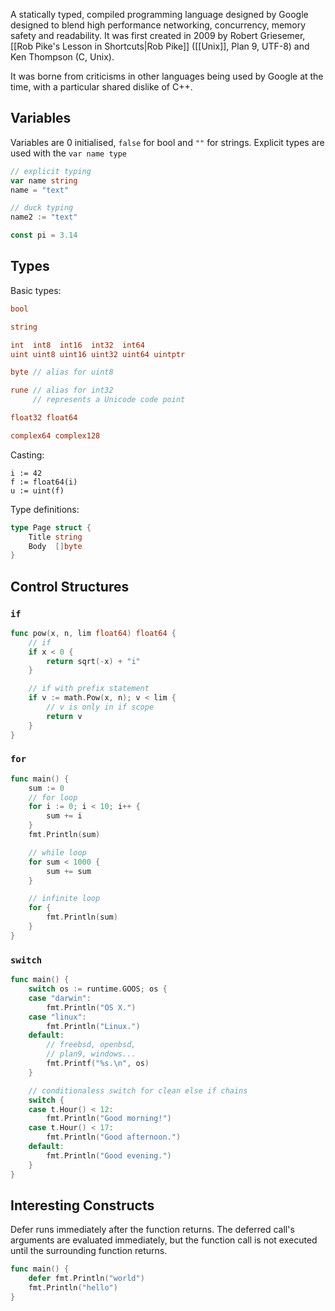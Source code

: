 A statically typed, compiled programming language designed by Google designed to blend high performance networking, concurrency, memory safety and readability.  It was first created in 2009 by Robert Griesemer, [[Rob Pike's Lesson in Shortcuts|Rob Pike]] ([[Unix]], Plan 9, UTF-8) and Ken Thompson (C, Unix).

It was borne from criticisms in other languages being used by Google at the time, with a particular shared dislike of C++.

## Variables

Variables are 0 initialised, `false` for bool and `""` for strings.  Explicit types are used with the `var name type` 

```go
// explicit typing
var name string
name = "text"

// duck typing
name2 := "text"

const pi = 3.14
```

## Types

Basic types:

```go
bool

string

int  int8  int16  int32  int64
uint uint8 uint16 uint32 uint64 uintptr

byte // alias for uint8

rune // alias for int32
     // represents a Unicode code point

float32 float64

complex64 complex128
```

Casting:

```
i := 42
f := float64(i)
u := uint(f)
```

Type definitions:

```go
type Page struct {
	Title string
	Body  []byte
}
```

## Control Structures

### `if`

```go
func pow(x, n, lim float64) float64 {
	// if
	if x < 0 {
		return sqrt(-x) + "i"
	} 

	// if with prefix statement
	if v := math.Pow(x, n); v < lim {
		// v is only in if scope
		return v
	}
}
```

### `for`

```go
func main() {
	sum := 0
	// for loop
	for i := 0; i < 10; i++ {
		sum += i
	}
	fmt.Println(sum)

	// while loop
	for sum < 1000 {
		sum += sum
	}

	// infinite loop
	for {
		fmt.Println(sum)
	}
}
```

### `switch`

```go
func main() {
	switch os := runtime.GOOS; os {
	case "darwin":
		fmt.Println("OS X.")
	case "linux":
		fmt.Println("Linux.")
	default:
		// freebsd, openbsd,
		// plan9, windows...
		fmt.Printf("%s.\n", os)
	}

	// conditionaless switch for clean else if chains
	switch {
	case t.Hour() < 12:
		fmt.Println("Good morning!")
	case t.Hour() < 17:
		fmt.Println("Good afternoon.")
	default:
		fmt.Println("Good evening.")
	}
}
```

## Interesting Constructs

Defer runs immediately after the function returns. The deferred call's arguments are evaluated immediately, but the function call is not executed until the surrounding function returns.

```go
func main() {
	defer fmt.Println("world")
	fmt.Println("hello")
}
```